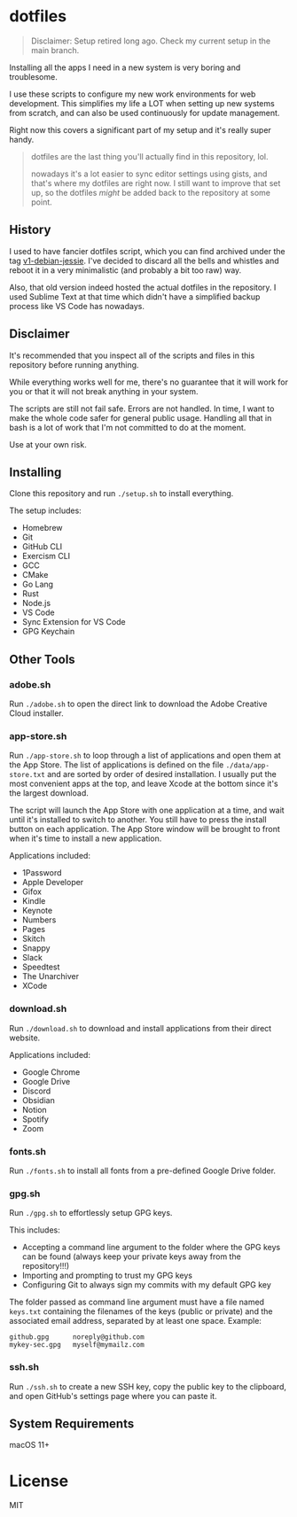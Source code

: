# dotfiles

> Disclaimer: Setup retired long ago. Check my current setup in the main branch.

Installing all the apps I need in a new system is very boring and troublesome.

I use these scripts to configure my new work environments for web development. This simplifies my life a LOT when setting up new systems from scratch, and can also be used continuously for update management.

Right now this covers a significant part of my setup and it's really super handy.

> dotfiles are the last thing you'll actually find in this repository, lol.
>
> nowadays it's a lot easier to sync editor settings using gists, and that's where my dotfiles are right now.
> I still want to improve that set up, so the dotfiles _might_ be added back to the repository at some point.

## History

I used to have fancier dotfiles script, which you can find archived under the tag [v1-debian-jessie](https://github.com/fmoliveira/dotfiles/tree/v1-debian-jessie). I've decided to discard all the bells and whistles and reboot it in a very minimalistic (and probably a bit too raw) way.

Also, that old version indeed hosted the actual dotfiles in the repository. I used Sublime Text at that time which didn't have a simplified backup process like VS Code has nowadays.

## Disclaimer

It's recommended that you inspect all of the scripts and files in this repository before running anything.

While everything works well for me, there's no guarantee that it will work for you or that it will not break anything in your system.

The scripts are still not fail safe. Errors are not handled. In time, I want to make the whole code safer for general public usage. Handling all that in bash is a lot of work that I'm not committed to do at the moment.

Use at your own risk.

## Installing

Clone this repository and run `./setup.sh` to install everything.

The setup includes:

- Homebrew
- Git
- GitHub CLI
- Exercism CLI
- GCC
- CMake
- Go Lang
- Rust
- Node.js
- VS Code
- Sync Extension for VS Code
- GPG Keychain

## Other Tools

### adobe.sh

Run `./adobe.sh` to open the direct link to download the Adobe Creative Cloud installer.

### app-store.sh

Run `./app-store.sh` to loop through a list of applications and open them at the App Store. The list of applications is defined on the file `./data/app-store.txt` and are sorted by order of desired installation. I usually put the most convenient apps at the top, and leave Xcode at the bottom since it's the largest download.

The script will launch the App Store with one application at a time, and wait until it's installed to switch to another. You still have to press the install button on each application. The App Store window will be brought to front when it's time to install a new application.

Applications included:

- 1Password
- Apple Developer
- Gifox
- Kindle
- Keynote
- Numbers
- Pages
- Skitch
- Snappy
- Slack
- Speedtest
- The Unarchiver
- XCode

### download.sh

Run `./download.sh` to download and install applications from their direct website.

Applications included:

- Google Chrome
- Google Drive
- Discord
- Obsidian
- Notion
- Spotify
- Zoom

### fonts.sh

Run `./fonts.sh` to install all fonts from a pre-defined Google Drive folder.

### gpg.sh

Run `./gpg.sh` to effortlessly setup GPG keys.

This includes:

- Accepting a command line argument to the folder where the GPG keys can be found (always keep your private keys away from the repository!!!)
- Importing and prompting to trust my GPG keys
- Configuring Git to always sign my commits with my default GPG key

The folder passed as command line argument must have a file named `keys.txt` containing the filenames of the keys (public or private) and the associated email address, separated by at least one space. Example:

```
github.gpg      noreply@github.com
mykey-sec.gpg   myself@mymailz.com
```

### ssh.sh

Run `./ssh.sh` to create a new SSH key, copy the public key to the clipboard, and open GitHub's settings page where you can paste it.

## System Requirements

macOS 11+

# License

MIT
